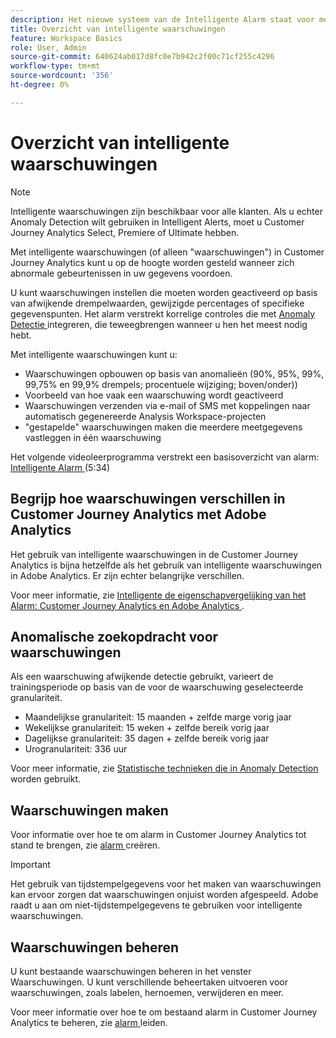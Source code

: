 ```yaml
---
description: Het nieuwe systeem van de Intelligente Alarm staat voor meer korrelige controle over alarm toe en integreert anomalieopsporing met het waakzame systeem.
title: Overzicht van intelligente waarschuwingen
feature: Workspace Basics
role: User, Admin
source-git-commit: 640624ab017d8fc0e7b942c2f00c71cf255c4296
workflow-type: tm+mt
source-wordcount: '356'
ht-degree: 0%

---
```


# Overzicht van intelligente waarschuwingen

>[!NOTE]
>
>Intelligente waarschuwingen zijn beschikbaar voor alle klanten. Als u echter Anomaly Detection wilt gebruiken in Intelligent Alerts, moet u Customer Journey Analytics Select, Premiere of Ultimate hebben.

Met intelligente waarschuwingen (of alleen &quot;waarschuwingen&quot;) in Customer Journey Analytics kunt u op de hoogte worden gesteld wanneer zich abnormale gebeurtenissen in uw gegevens voordoen.

U kunt waarschuwingen instellen die moeten worden geactiveerd op basis van afwijkende drempelwaarden, gewijzigde percentages of specifieke gegevenspunten. Het alarm verstrekt korrelige controles die met [ Anomaly Detectie ](/help/analysis-workspace/c-anomaly-detection/anomaly-detection.md) integreren, die teweegbrengen wanneer u hen het meest nodig hebt.

Met intelligente waarschuwingen kunt u:

* Waarschuwingen opbouwen op basis van anomalieën (90%, 95%, 99%, 99,75% en 99,9% drempels; procentuele wijziging; boven/onder))
* Voorbeeld van hoe vaak een waarschuwing wordt geactiveerd
* Waarschuwingen verzenden via e-mail of SMS met koppelingen naar automatisch gegenereerde Analysis Workspace-projecten
* &quot;gestapelde&quot; waarschuwingen maken die meerdere meetgegevens vastleggen in één waarschuwing

Het volgende videoleerprogramma verstrekt een basisoverzicht van alarm: [ Intelligente Alarm ](https://experienceleague.adobe.com/docs/analytics-learn/tutorials/data-science/intelligent-alerts.html) (5:34)

## Begrijp hoe waarschuwingen verschillen in Customer Journey Analytics met Adobe Analytics

Het gebruik van intelligente waarschuwingen in de Customer Journey Analytics is bijna hetzelfde als het gebruik van intelligente waarschuwingen in Adobe Analytics. Er zijn echter belangrijke verschillen.

Voor meer informatie, zie [ Intelligente de eigenschapvergelijking van het Alarm: Customer Journey Analytics en Adobe Analytics ](/help/components/c-intelligent-alerts/alerts-feature-comparison.md).

## Anomalische zoekopdracht voor waarschuwingen

Als een waarschuwing afwijkende detectie gebruikt, varieert de trainingsperiode op basis van de voor de waarschuwing geselecteerde granulariteit.

* Maandelijkse granulariteit: 15 maanden + zelfde marge vorig jaar
* Wekelijkse granulariteit: 15 weken + zelfde bereik vorig jaar
* Dagelijkse granulariteit: 35 dagen + zelfde bereik vorig jaar
* Urogranulariteit: 336 uur

Voor meer informatie, zie [ Statistische technieken die in Anomaly Detection ](/help/analysis-workspace/c-anomaly-detection/statistics-anomaly-detection.md) worden gebruikt.

## Waarschuwingen maken

Voor informatie over hoe te om alarm in Customer Journey Analytics tot stand te brengen, zie [ alarm ](/help/components/c-intelligent-alerts/alert-builder.md) creëren.

>[!IMPORTANT]
>
>Het gebruik van tijdstempelgegevens voor het maken van waarschuwingen kan ervoor zorgen dat waarschuwingen onjuist worden afgespeeld. Adobe raadt u aan om niet-tijdstempelgegevens te gebruiken voor intelligente waarschuwingen.

## Waarschuwingen beheren

U kunt bestaande waarschuwingen beheren in het venster Waarschuwingen. U kunt verschillende beheertaken uitvoeren voor waarschuwingen, zoals labelen, hernoemen, verwijderen en meer.

Voor meer informatie over hoe te om bestaand alarm in Customer Journey Analytics te beheren, zie [ alarm ](/help/components/c-intelligent-alerts/alert-manager.md) leiden.

